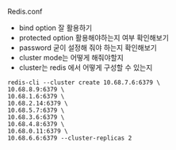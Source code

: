 Redis.conf

- bind option 잘 활용하기
- protected option 활용해야하는지 여부 확인해보기
- password 굳이 설정해 줘야 하는지 확인해보기
- cluster mode는 어떻게 해줘야할지
- cluster는 redis 에서 어떻게 구성할 수 있는지

```
redis-cli --cluster create 10.68.7.6:6379 \
10.68.8.9:6379 \
10.68.1.6:6379 \
10.68.2.14:6379 \
10.68.5.7:6379 \
10.68.3.6:6379 \
10.68.4.8:6379 \
10.68.0.11:6379 \
10.68.6.6:6379 --cluster-replicas 2
```
